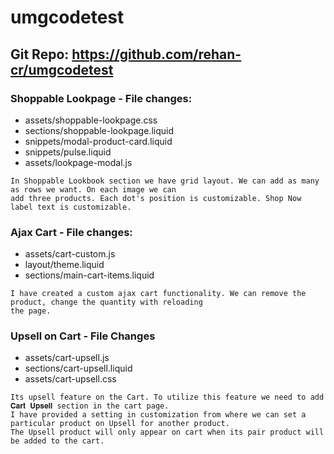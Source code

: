 # umgcodetest

## Git Repo: https://github.com/rehan-cr/umgcodetest

### Shoppable Lookpage - File changes:
- assets/shoppable-lookpage.css
- sections/shoppable-lookpage.liquid
- snippets/modal-product-card.liquid
- snippets/pulse.liquid
- assets/lookpage-modal.js
```
In Shoppable Lookbook section we have grid layout. We can add as many as rows we want. On each image we can 
add three products. Each dot's position is customizable. Shop Now label text is customizable.
```

### Ajax Cart - File changes:
- assets/cart-custom.js
- layout/theme.liquid
- sections/main-cart-items.liquid
```
I have created a custom ajax cart functionality. We can remove the product, change the quantity with reloading 
the page.
```

### Upsell on Cart - File Changes
- assets/cart-upsell.js
- sections/cart-upsell.liquid
- assets/cart-upsell.css
```
Its upsell feature on the Cart. To utilize this feature we need to add 𝐂𝐚𝐫𝐭 𝐔𝐩𝐬𝐞𝐥𝐥 section in the cart page.
I have provided a setting in customization from where we can set a particular product on Upsell for another product.  
The Upsell product will only appear on cart when its pair product will be added to the cart.
```
